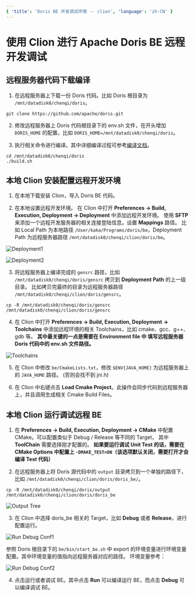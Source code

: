 ```yaml
---
{ 'title': 'Doris BE 开发调试环境 -- clion', 'language': 'zh-CN' }
---
```


<!--
Licensed to the Apache Software Foundation (ASF) under one
or more contributor license agreements.  See the NOTICE file
distributed with this work for additional information
regarding copyright ownership.  The ASF licenses this file
to you under the Apache License, Version 2.0 (the
"License"); you may not use this file except in compliance
with the License.  You may obtain a copy of the License at

  http://www.apache.org/licenses/LICENSE-2.0

Unless required by applicable law or agreed to in writing,
software distributed under the License is distributed on an
"AS IS" BASIS, WITHOUT WARRANTIES OR CONDITIONS OF ANY
KIND, either express or implied.  See the License for the
specific language governing permissions and limitations
under the License.
-->

# 使用 Clion 进行 Apache Doris BE 远程开发调试

## 远程服务器代码下载编译

1. 在远程服务器上下载一份 Doris 代码。比如 Doris 根目录为 `/mnt/datadisk0/chenqi/doris`。

```
git clone https://github.com/apache/doris.git
```

2. 修改远程服务器上 Doris 代码根目录下的 env.sh 文件，在开头增加 `DORIS_HOME` 的配置，比如 `DORIS_HOME=/mnt/datadisk0/chenqi/doris`。

3. 执行相关命令进行编译。其中详细编译过程可参考[编译文档](https://doris.apache.org/zh-CN/docs/dev/install/source-install/compilation-with-ldb-toolchain)。

```
cd /mnt/datadisk0/chenqi/doris
./build.sh
```

## 本地 Clion 安装配置远程开发环境

1. 在本地下载安装 Clion，导入 Doris BE 代码。

2. 在本地设置远程开发环境。 在 Clion 中打开 **Preferences -> Build, Execution, Deployment -> Deployment** 中添加远程开发环境。
使用 **SFTP** 来添加一个远程开发服务器的相关连接登陆信息。设置 **Mappings** 路径。
比如 Local Path 为本地路径 `/User/kaka/Programs/doris/be`，Deployment Path 为远程服务器路径 `/mnt/datadisk0/chenqi/clion/doris/be`。

![Deployment1](/images/clion-deployment1.png)

![Deployment2](/images/clion-deployment2.png)

3. 将远程服务器上编译完成的 `gensrc` 路径，比如 `/mnt/datadisk0/chenqi/doris/gensrc` 拷贝到 **Deployment Path** 的上一级目录。
比如拷贝完最终的目录为远程服务器路径 `/mnt/datadisk0/chenqi/clion/doris/gensrc`。

```
cp -R /mnt/datadisk0/chenqi/doris/gensrc /mnt/datadisk0/chenqi/clion/doris/gensrc
```

4. 在 Clion 中打开 **Preferences -> Build, Execution, Deployment -> Toolchains** 中添加远程环境的相关 Toolchains，比如 cmake、gcc、g++、gdb 等。
**其中最关键的一点是需要在 **Environment file** 中 填写远程服务器 Doris 代码中的 **env.sh** 文件路径。**

![Toolchains](/images/clion-toolchains.png)

5. 在 Clion 中修改 `be/CmakeLists.txt`，修改 `$ENV{JAVA_HOME}` 为远程服务器上的 `JAVA_HOME` 路径。 (否则会找不到 jni.h)

6. 在 Clion 中右键点击 **Load Cmake Project**。此操作会同步代码到远程服务器上，并且调用生成相关 Cmake Build Files。

## 本地 Clion 运行调试远程 BE

1. 在 **Preferences -> Build, Execution, Deployment -> CMake** 中配置 CMake。可以配置类似于 Debug / Release 等不同的 Target， 其中 **ToolChain** 需要选择刚才配置的。
**如果要运行调试 Unit Test 的话，需要在 CMake Options 中配置上 `-DMAKE_TEST=ON`（该选项默认关闭，需要打开才会编译 Test 代码）**

2. 在远程服务器上将 Doris 源代码中的 `output` 目录拷贝到一个单独的路径下，比如 `/mnt/datadisk0/chenqi/clion/doris/doris_be/`。

```
cp -R /mnt/datadisk0/chenqi/doris/output /mnt/datadisk0/chenqi/clion/doris/doris_be
```

![Output Tree](/images/doris-dist-output-tree.png)

3. 在 Clion 中选择 doris_be 相关的 Target，比如 **Debug** 或者 **Release**，进行配置运行。

![Run Debug Conf1](/images/clion-run-debug-conf1.png)

参照 Doris 根目录下的 `be/bin/start_be.sh` 中 export 的环境变量进行环境变量配置。其中环境变量的值指向远程服务器对应的路径。
环境变量参考：

![Run Debug Conf2](/images/clion-run-debug-conf2.png)

4. 点击运行或者调试 BE。其中点击 **Run** 可以编译运行 BE，而点击 **Debug** 可以编译调试 BE。
